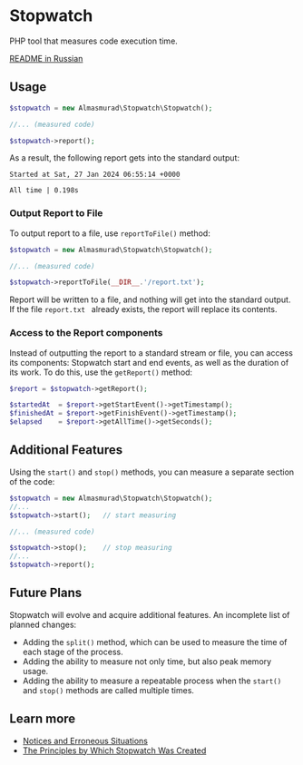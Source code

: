 # Stopwatch

PHP tool that measures code execution time.

[README in Russian](docs/ru/README.md)

## Usage

```php
$stopwatch = new Almasmurad\Stopwatch\Stopwatch();

//... (measured code)

$stopwatch->report();
```

As a result, the following report gets into the standard output:

```
Started at Sat, 27 Jan 2024 06:55:14 +0000
‾‾‾‾‾‾‾‾‾‾‾‾‾‾‾‾‾‾‾‾‾‾‾‾‾‾‾‾‾‾‾‾‾‾‾‾‾‾‾‾‾‾
All time | 0.198s
```

### Output Report to File

To output report to a file, use `reportToFile()` method:

```php
$stopwatch = new Almasmurad\Stopwatch\Stopwatch();

//... (measured code)

$stopwatch->reportToFile(__DIR__.'/report.txt');
```
Report will be written to a file, and nothing will get into the standard output. If the file `report.txt ` already exists, the report will replace its contents.


### Access to the Report components

Instead of outputting the report to a standard stream or file, you can access its components: Stopwatch start and end events, as well as the duration of its work. To do this, use the `getReport()` method:

```php
$report = $stopwatch->getReport();

$startedAt  = $report->getStartEvent()->getTimestamp();
$finishedAt = $report->getFinishEvent()->getTimestamp();
$elapsed    = $report->getAllTime()->getSeconds();
```


## Additional Features

Using the `start()` and `stop()` methods, you can measure a separate section of the code:

```php
$stopwatch = new Almasmurad\Stopwatch\Stopwatch();
//... 
$stopwatch->start();   // start measuring

//... (measured code)

$stopwatch->stop();    // stop measuring
//... 
$stopwatch->report();
```


## Future Plans

Stopwatch will evolve and acquire additional features. An incomplete list of planned changes:
- Adding the `split()` method, which can be used to measure the time of each stage of the process.
- Adding the ability to measure not only time, but also peak memory usage.
- Adding the ability to measure a repeatable process when the `start()` and `stop()` methods are called multiple times.


## Learn more

- [Notices and Erroneous Situations](docs/en/Notices.md)
- [The Principles by Which Stopwatch Was Created](docs/en/Principles.md)